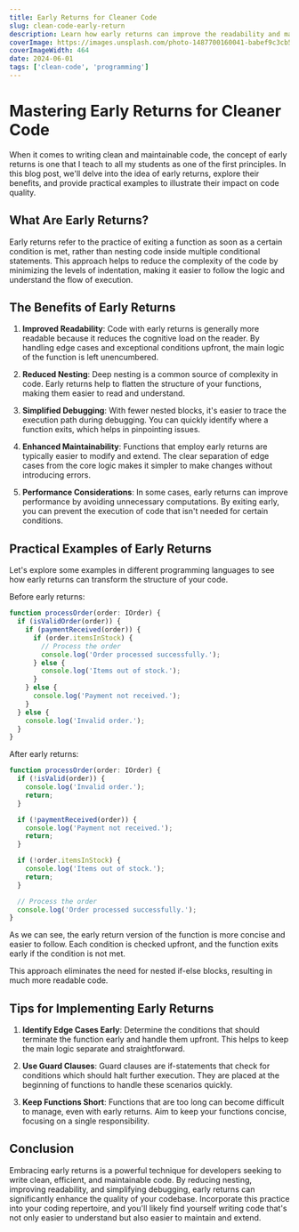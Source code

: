 ```yaml
---
title: Early Returns for Cleaner Code
slug: clean-code-early-return
description: Learn how early returns can improve the readability and maintainability of your code.
coverImage: https://images.unsplash.com/photo-1487700160041-babef9c3cb55?q=80&w=2304&auto=format&fit=crop&ixlib=rb-4.0.3&ixid=M3wxMjA3fDB8MHxwaG90by1wYWdlfHx8fGVufDB8fHx8fA%3D%3D&auto=format&fit=crop&w=464&q=80
coverImageWidth: 464
date: 2024-06-01
tags: ['clean-code', 'programming']
---
```


# Mastering Early Returns for Cleaner Code

When it comes to writing clean and maintainable code, the concept of early returns is one that I teach to all my students as one of the first principles. In this blog post, we'll delve into the idea of early returns, explore their benefits, and provide practical examples to illustrate their impact on code quality.

## What Are Early Returns?

Early returns refer to the practice of exiting a function as soon as a certain condition is met, rather than nesting code inside multiple conditional statements. This approach helps to reduce the complexity of the code by minimizing the levels of indentation, making it easier to follow the logic and understand the flow of execution.

## The Benefits of Early Returns

1. **Improved Readability**: Code with early returns is generally more readable because it reduces the cognitive load on the reader. By handling edge cases and exceptional conditions upfront, the main logic of the function is left unencumbered.

2. **Reduced Nesting**: Deep nesting is a common source of complexity in code. Early returns help to flatten the structure of your functions, making them easier to read and understand.

3. **Simplified Debugging**: With fewer nested blocks, it's easier to trace the execution path during debugging. You can quickly identify where a function exits, which helps in pinpointing issues.

4. **Enhanced Maintainability**: Functions that employ early returns are typically easier to modify and extend. The clear separation of edge cases from the core logic makes it simpler to make changes without introducing errors.

5. **Performance Considerations**: In some cases, early returns can improve performance by avoiding unnecessary computations. By exiting early, you can prevent the execution of code that isn't needed for certain conditions.

## Practical Examples of Early Returns

Let's explore some examples in different programming languages to see how early returns can transform the structure of your code.

Before early returns:

```typescript
function processOrder(order: IOrder) {
  if (isValidOrder(order)) {
    if (paymentReceived(order)) {
      if (order.itemsInStock) {
        // Process the order
        console.log('Order processed successfully.');
      } else {
        console.log('Items out of stock.');
      }
    } else {
      console.log('Payment not received.');
    }
  } else {
    console.log('Invalid order.');
  }
}
```

After early returns:

```typescript
function processOrder(order: IOrder) {
  if (!isValid(order)) {
    console.log('Invalid order.');
    return;
  }

  if (!paymentReceived(order)) {
    console.log('Payment not received.');
    return;
  }

  if (!order.itemsInStock) {
    console.log('Items out of stock.');
    return;
  }

  // Process the order
  console.log('Order processed successfully.');
}
```

As we can see, the early return version of the function is more concise and easier to follow.
Each condition is checked upfront, and the function exits early if the condition is not met.

This approach eliminates the need for nested if-else blocks, resulting in much more readable code.

## Tips for Implementing Early Returns

1. **Identify Edge Cases Early**: Determine the conditions that should terminate the function early and handle them upfront. This helps to keep the main logic separate and straightforward.

2. **Use Guard Clauses**: Guard clauses are if-statements that check for conditions which should halt further execution. They are placed at the beginning of functions to handle these scenarios quickly.

3. **Keep Functions Short**: Functions that are too long can become difficult to manage, even with early returns. Aim to keep your functions concise, focusing on a single responsibility.

## Conclusion

Embracing early returns is a powerful technique for developers seeking to write clean, efficient, and maintainable code. By reducing nesting, improving readability, and simplifying debugging, early returns can significantly enhance the quality of your codebase. Incorporate this practice into your coding repertoire, and you'll likely find yourself writing code that's not only easier to understand but also easier to maintain and extend.
